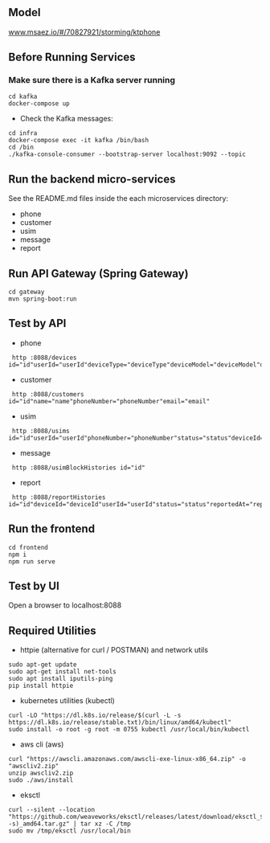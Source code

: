 # 

## Model
www.msaez.io/#/70827921/storming/ktphone

## Before Running Services
### Make sure there is a Kafka server running
```
cd kafka
docker-compose up
```
- Check the Kafka messages:
```
cd infra
docker-compose exec -it kafka /bin/bash
cd /bin
./kafka-console-consumer --bootstrap-server localhost:9092 --topic
```

## Run the backend micro-services
See the README.md files inside the each microservices directory:

- phone
- customer
- usim
- message
- report


## Run API Gateway (Spring Gateway)
```
cd gateway
mvn spring-boot:run
```

## Test by API
- phone
```
 http :8088/devices id="id"userId="userId"deviceType="deviceType"deviceModel="deviceModel"deviceStatus="deviceStatus"
```
- customer
```
 http :8088/customers id="id"name="name"phoneNumber="phoneNumber"email="email"
```
- usim
```
 http :8088/usims id="id"userId="userId"phoneNumber="phoneNumber"status="status"deviceId="deviceId"
```
- message
```
 http :8088/usimBlockHistories id="id"
```
- report
```
 http :8088/reportHistories id="id"deviceId="deviceId"userId="userId"status="status"reportedAt="reportedAt"clearedAt="clearedAt"contents="contents"
```


## Run the frontend
```
cd frontend
npm i
npm run serve
```

## Test by UI
Open a browser to localhost:8088

## Required Utilities

- httpie (alternative for curl / POSTMAN) and network utils
```
sudo apt-get update
sudo apt-get install net-tools
sudo apt install iputils-ping
pip install httpie
```

- kubernetes utilities (kubectl)
```
curl -LO "https://dl.k8s.io/release/$(curl -L -s https://dl.k8s.io/release/stable.txt)/bin/linux/amd64/kubectl"
sudo install -o root -g root -m 0755 kubectl /usr/local/bin/kubectl
```

- aws cli (aws)
```
curl "https://awscli.amazonaws.com/awscli-exe-linux-x86_64.zip" -o "awscliv2.zip"
unzip awscliv2.zip
sudo ./aws/install
```

- eksctl 
```
curl --silent --location "https://github.com/weaveworks/eksctl/releases/latest/download/eksctl_$(uname -s)_amd64.tar.gz" | tar xz -C /tmp
sudo mv /tmp/eksctl /usr/local/bin
```
